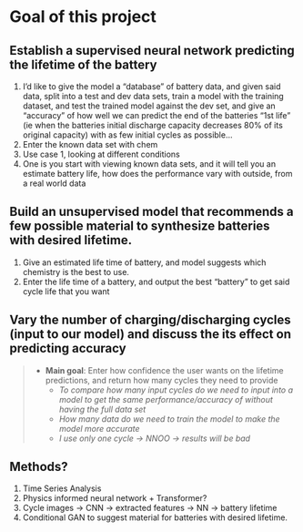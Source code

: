 # Goal of this project

## Establish a supervised neural network predicting the lifetime of the battery

1. I’d like to give the model a “database” of battery data, and given said data, split into a test and dev data sets, train a model with the training dataset, and test the trained model against the dev set, and give an “accuracy” of how well we can predict the end of the batteries “1st life” (ie when the batteries initial discharge capacity decreases 80% of its original capacity) with as few initial cycles as possible…
2. Enter the known data set with chem
3. Use case 1, looking at different conditions
4. One is you start with viewing known data sets, and it will tell you an estimate battery life, how does the performance vary with outside, from a real world data 


## Build an unsupervised model that recommends a few possible material to synthesize batteries with desired lifetime.
1. Give an estimated life time of battery, and model suggests which chemistry is the best to use.
2. Enter the life time of a battery, and output the best “battery” to get said cycle life that you want

## Vary the number of charging/discharging cycles (input to our model) and discuss the its effect on predicting accuracy 
> - __Main goal__: Enter how confidence the user wants on the lifetime predictions, and return how many cycles they need to provide
>     - _To compare how many input cycles do we need to input into a model to get the same performance/accuracy of without having the full data set_
>     - _How many data do we need to train the model to make the model more accurate_
>     - _I use only one cycle → NNOO → results will be bad_


## Methods?
1. Time Series Analysis
2. Physics informed neural network + Transformer?
3. Cycle images -> CNN -> extracted features -> NN -> battery lifetime
4. Conditional GAN to suggest material for batteries with desired lifetime.
